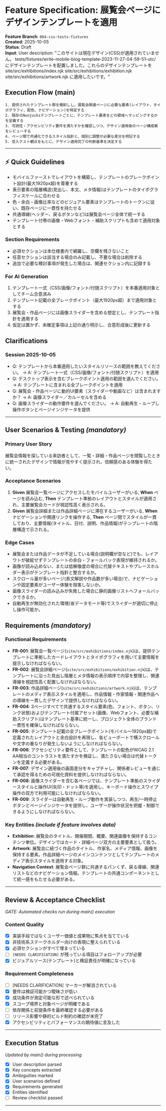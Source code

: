 # Feature Specification: 展覧会ページにデザインテンプレートを適用

**Feature Branch**: `004-css-tests-fixtures`  
**Created**: 2025-10-05  
**Status**: Draft  
**Input**: User description: "このサイトは現在デザイン(CSS)が適用されていません。 tests/fixtures/write-mobile-blog-template-2023-11-27-04-59-51-utc/ にデザインテンプレートを配置しました。これらのデザインテンプレートを site/src/exhibitions/index.njk site/src/exhibitions/exhibition.njk site/src/exhibitions/artwork.njk に適用したいです。"

## Execution Flow (main)
```
1. 提供されたテンプレート群を棚卸しし、展覧会関連ページに必要な要素(レイアウト、タイポグラフィ、配色、ナビゲーション)を特定する
2. 既存のNunjucksテンプレートごとに、テンプレート要素をどの領域へマッピングするかを定義する
3. 可読性・アクセシビリティ要件を満たすかを確認しつつ、デザイン適用後のページ構成案をレビューする
4. ページ間で共通化できるスタイル指針と、個別に調整が必要な差分を明記する
5. 受入テスト観点をもとに、デザイン適用完了の判断基準を決定する
```

---

## ⚡ Quick Guidelines
- モバイルファーストでレイアウトを構築し、テンプレートのブレークポイント設計(最大1920px超)を尊重する
- 表示要素の階層構造(見出し、本文、メタ情報)はテンプレートのタイポグラフィスケールに合わせる
- 色・余白・画像比率などのビジュアル要素はテンプレートのトークンに従い、既存ページに一貫性を持たせる
- 共通導線(ヘッダー、戻るボタンなど)は展覧会ページ全体で統一する
- テンプレート付帯の画像・Webフォント・補助スクリプトも含めて適用対象とする

### Section Requirements
- 必須セクションは本仕様書内で網羅し、空欄を残さないこと
- 任意セクションは該当する場合のみ記載し、不要な場合は削除する
- 追加で必要な検討事項が発生した場合は、関連セクション内に記録する

### For AI Generation
1. テンプレート一式（CSS/画像/フォント/付随スクリプト）を本番適用対象としてチーム合意済み
2. テンプレート記載の全ブレークポイント（最大1920px超）まで適用対象とする
3. 展覧会・作品ページには画像スライダーを含める想定とし、テンプレート指針を適用する
4. 仮定は置かず、未確定事項は上記の通り明示し、合意形成後に更新する

## Clarifications
### Session 2025-10-05
- Q: テンプレートから本番適用したいスタイルリソースの範囲を教えてください。 → A: テンプレート一式（CSS/画像/フォント/付随スクリプト）を適用
- Q: デスクトップ表示を含むブレークポイント適用の範囲を選んでください。 → A: テンプレートに含まれる全ブレークポイントを適用
- Q: 展覧会・作品ページに動的UI要素（スライダーや動画など）は含まれますか？ → A: 画像スライダー／カルーセルを含める
- Q: 画像スライダーの動作要件を選んでください。 → A: 自動再生・ループし操作ボタンとページインジケータを提供

---

## User Scenarios & Testing *(mandatory)*

### Primary User Story
展覧会情報を探している来訪者として、一覧・詳細・作品ページを閲覧したときに統一されたデザインで情報が見やすく提示され、信頼感のある体験を得たい。

### Acceptance Scenarios
1. **Given** 展覧会一覧ページにアクセスしたモバイルユーザーがいる, **When** ページを読み込む, **Then** テンプレート準拠のレイアウトとスタイルが適用され、主要展覧会カードが視認性高く表示される。
2. **Given** 展覧会詳細または作品詳細ページに滞在するユーザーがいる, **When** ナビゲーションや関連リンクを操作する, **Then** ページ間でスタイルが一貫しており、主要情報(タイトル、日付、説明、作品情報)がテンプレートの階層構造で示される。

### Edge Cases
- 展覧会または作品データが不足している場合(説明欄が空など)でも、レイアウトが破綻せずテンプレートの余白・フォールバック表現が維持されるか。
- 画像が読み込めない、または低解像度の場合に代替テキストやプレースホルダー表示がテンプレート指針と整合するか。
- スクロール量が多いページ(長文解説や作品数が多い場合)で、ナビゲーションや固定要素がユーザー体験を阻害しないか。
- 画像スライダーの読み込みが失敗した場合に静的画像リストへフォールバックできるか。
- 自動再生が無効化された環境(省データモード等)でスライダーが適切に停止し操作可能か。

## Requirements *(mandatory)*

### Functional Requirements
- **FR-001**: 展覧会一覧ページ(`site/src/exhibitions/index.njk`)は、提供テンプレートに準拠したカードレイアウトとタイポグラフィを用いて主要情報を提示しなければならない。
- **FR-002**: 展覧会詳細ページ(`site/src/exhibitions/exhibition.njk`)は、テンプレートに沿った見出し階層とメタ情報の表示順序で内容を整理し、関連導線を視認性高く配置しなければならない。
- **FR-003**: 作品詳細ページ(`site/src/exhibitions/artwork.njk`)は、テンプレートのメディア表示スタイルを適用し、作品情報・作家情報・関連作品への導線を一貫したデザインで提供しなければならない。
- **FR-004**: 3ページすべてで共通するスタイル要素(色、フォント、ボタン、リンク状態)およびテンプレート付属アセット(画像、Webフォント、必要な補助スクリプト)はテンプレート基準に統一し、プロジェクト全体のブランド一貫性を確保しなければならない。
- **FR-005**: テンプレート記載の全ブレークポイント(モバイル〜1920px超)で定義されたレイアウトと余白設計を再現し、各ビューポートで横スクロールや文字の重なりが発生しないようにしなければならない。
- **FR-006**: アクセシビリティ要件として、テンプレートの配色がWCAG 2.1 AA相当のコントラストを満たすかを検証し、満たさない場合は代替トークンを定義する必要がある。
- **FR-007**: デザイン適用後の画面差分をキャプチャし、関係者レビューを通じて承認を得るための可視化資料を提供しなければならない。
- **FR-008**: 画像スライダーを含む各ページでは、テンプレート準拠のスライダースタイルと操作UI(矢印・ドット等)を適用し、キーボード操作とスワイプ操作の双方で利用可能にしなければならない。
- **FR-009**: スライダーは自動再生・ループ動作を実装しつつ、再生/一時停止ボタンとページインジケータを提供し、ユーザーが操作状況を把握・制御できるようにしなければならない。

### Key Entities *(include if feature involves data)*
- **Exhibition**: 展覧会のタイトル、開催期間、概要、関連画像を保持するコンテンツ単位。デザインではカード・詳細ページ双方の主要要素として扱う。
- **Artwork**: 展覧会に紐づく作品のタイトル、作家名、メディア情報、画像を保持する要素。作品詳細ページのメインコンテンツとしてテンプレートのメディア表示スタイルを適用する対象。
- **Navigation Context**: 展覧会ページ群に共通するパンくず、戻る導線、関連リストなどのナビゲーション情報。テンプレートの共通コンポーネントとして統一感をもたせる必要がある。

---

## Review & Acceptance Checklist
*GATE: Automated checks run during main() execution*

### Content Quality
- [x] 実装手段ではなくユーザー価値と成果物に焦点を当てている
- [x] 非技術系ステークホルダー向けの表現に整えられている
- [x] 必須セクションがすべて埋まっている
- [ ] `[NEEDS CLARIFICATION]` が残っている項目はフォローアップが必要
- [x] ビジュアルソース(テンプレート)と検証責任が明確になっている

### Requirement Completeness
- [ ] [NEEDS CLARIFICATION] マーカーが解消されている
- [x] 要件は検証可能かつ曖昧さが低い
- [x] 成功条件が測定可能な形で述べられている
- [x] スコープ境界と対象ページが明確である
- [ ] 依存関係と前提条件を最終確認する必要がある
- [ ] リリース影響や静的ビルド制約の確認が未完了
- [x] アクセシビリティとパフォーマンスの期待値に言及した

---

## Execution Status
*Updated by main() during processing*

- [x] User description parsed
- [x] Key concepts extracted
- [x] Ambiguities marked
- [x] User scenarios defined
- [x] Requirements generated
- [x] Entities identified
- [ ] Review checklist passed

---
